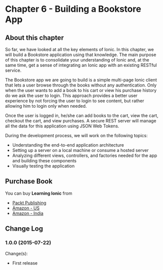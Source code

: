# Chapter 6 - Building a Bookstore App

## About this chapter

So far, we have looked at all the key elements of Ionic. In this chapter, we will build a Bookstore application using that knowledge. The main purpose of this chapter is to consolidate your understanding of Ionic and, at the same time, get a sense of integrating an Ionic app with an existing RESTful service.

The Bookstore app we are going to build is a simple multi-page Ionic client that lets a user browse through the books without any authentication. Only when the user wants to add a book to his cart or view his purchase history do we ask the user to login. This approach provides a better user experience by not forcing the user to login to see content, but rather allowing him to login only when needed. 

Once the user is logged in, he/she can add books to the cart, view the cart, checkout the cart, and view purchases. A secure REST server will manage all the data for this application using JSON Web Tokens.

During the development process, we will work on the following topics:
 * Understanding the end-to-end application architecture
 * Setting up a server on a local machine or consume a hosted server
 * Analyzing different views, controllers, and factories needed for the app and
building these components
 * Visually testing the application

## Purchase Book

You can buy **Learning Ionic** from
* [Packt Publishing](https://www.packtpub.com/application-development/learning-ionic)
* [Amazon - US](http://www.amazon.com/gp/product/B010BEEIF2)
* [Amazon - India](http://www.amazon.in/gp/product/B010BEEIF2)

## Change Log

### 1.0.0 (2015-07-22)

Change(s):
 * First release 